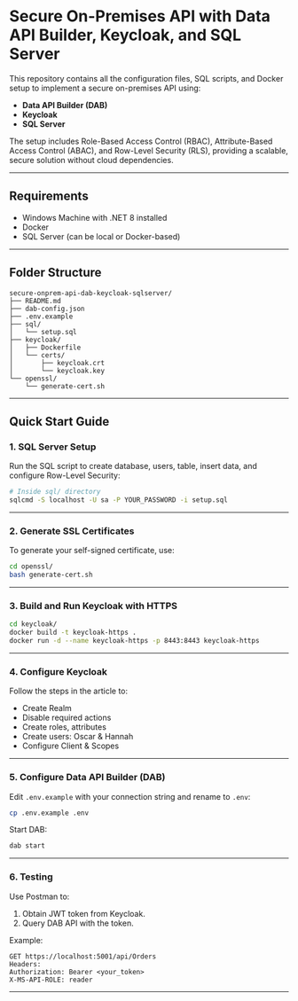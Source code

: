 # Secure On-Premises API with Data API Builder, Keycloak, and SQL Server

This repository contains all the configuration files, SQL scripts, and Docker setup to implement a secure on-premises API using:

- **Data API Builder (DAB)**
- **Keycloak**
- **SQL Server**

The setup includes Role-Based Access Control (RBAC), Attribute-Based Access Control (ABAC), and Row-Level Security (RLS), providing a scalable, secure solution without cloud dependencies.

---

## Requirements

- Windows Machine with .NET 8 installed
- Docker
- SQL Server (can be local or Docker-based)

---

## Folder Structure

```
secure-onprem-api-dab-keycloak-sqlserver/
├── README.md
├── dab-config.json
├── .env.example
├── sql/
│   └── setup.sql
├── keycloak/
│   ├── Dockerfile
│   └── certs/
│       ├── keycloak.crt
│       └── keycloak.key
└── openssl/
    └── generate-cert.sh
```

---

## Quick Start Guide

### 1. SQL Server Setup

Run the SQL script to create database, users, table, insert data, and configure Row-Level Security:

```bash
# Inside sql/ directory
sqlcmd -S localhost -U sa -P YOUR_PASSWORD -i setup.sql
```

---

### 2. Generate SSL Certificates

To generate your self-signed certificate, use:

```bash
cd openssl/
bash generate-cert.sh
```

---

### 3. Build and Run Keycloak with HTTPS

```bash
cd keycloak/
docker build -t keycloak-https .
docker run -d --name keycloak-https -p 8443:8443 keycloak-https
```

---

### 4. Configure Keycloak

Follow the steps in the article to:
- Create Realm
- Disable required actions
- Create roles, attributes
- Create users: Oscar & Hannah
- Configure Client & Scopes

---

### 5. Configure Data API Builder (DAB)

Edit `.env.example` with your connection string and rename to `.env`:

```bash
cp .env.example .env
```

Start DAB:

```bash
dab start
```

---

### 6. Testing

Use Postman to:
1. Obtain JWT token from Keycloak.
2. Query DAB API with the token.

Example:

```
GET https://localhost:5001/api/Orders
Headers:
Authorization: Bearer <your_token>
X-MS-API-ROLE: reader
```

---
